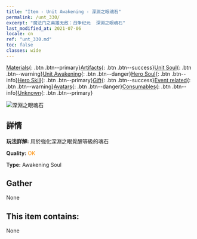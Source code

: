 ```yaml
---
title: "Item - Unit Awakening - 深淵之眼魂石"
permalink: /unt_330/
excerpt: "魔法门之英雄无敌：战争纪元  深淵之眼魂石"
last_modified_at: 2021-07-06
locale: cn
ref: "unt_330.md"
toc: false
classes: wide
---
```

 [Materials](/ItemsCN/){: .btn .btn--primary}[Artifacts](/ItemsCN/Artifacts/){: .btn .btn--success}[Unit Soul](/ItemsCN/UnitSoul/){: .btn .btn--warning}[Unit Awakening](/ItemsCN/UnitAwakening/){: .btn .btn--danger}[Hero Soul](/ItemsCN/HeroSoul/){: .btn .btn--info}[Hero Skill](/ItemsCN/HeroSkill/){: .btn .btn--primary}[Gift](/ItemsCN/Gift/){: .btn .btn--success}[Event related](/ItemsCN/Events/){: .btn .btn--warning}[Avatars](/ItemsCN/Avatars/){: .btn .btn--danger}[Consumables](/ItemsCN/Consumables/){: .btn .btn--info}[Unknown](/ItemsCN/Unknown/){: .btn .btn--primary}

 ![深淵之眼魂石](/images/u/tia_xieyan.jpg)

## 詳情
 **玩法詳解:** 用於強化深淵之眼覺醒等級的魂石

 **Quality:** <span style="color: #FF8C00">OK</span>

 **Type:** Awakening Soul

## Gather

  None

## This item contains:

  None

